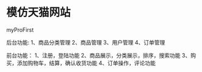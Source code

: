 # 模仿天猫网站
myProFirst

后台功能:
   1、商品分类管理
   2、商品管理
   3、用户管理
   4、订单管理
   
前台功能：
   1、注册，登陆功能
   2、商品展示，分类展示，排序，搜索功能
   3、购买，添加购物车，结算，确认收货功能
   4、订单操作，评论功能
